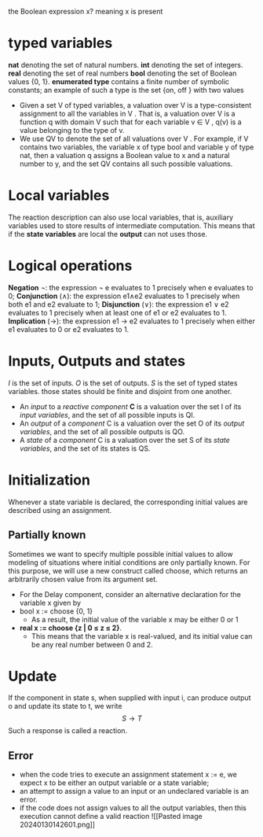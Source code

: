 the Boolean expression x? meaning x is present
# typed variables
**nat** denoting the set of natural numbers.
**int** denoting the set of integers.
**real** denoting the set of real numbers
**bool** denoting the set of Boolean values {0, 1}.
**enumerated type** contains a finite number of symbolic constants; an example of such a type is the set {on, off } with two values

- Given a set V of typed variables, a valuation over V is a type-consistent assignment to all the variables in V . That is, a valuation over V is a function q with domain V such that for each variable v ∈ V , q(v) is a value belonging to the type of v.
- We use QV to denote the set of all valuations over V . For example, if V contains two variables, the variable x of type bool and variable y of type nat, then a valuation q assigns a Boolean value to x and a natural number to y, and the set QV contains all such possible valuations. 

# Local variables
The reaction description can also use local variables, that is, auxiliary variables used to store results of intermediate computation.
This means that if the **state variables** are local the **output** can not uses those.

# Logical operations
**Negation** ¬: the expression ¬ e evaluates to 1 precisely when e evaluates to 0;
**Conjunction** (∧): the expression e1∧e2 evaluates to 1 precisely when both e1 and e2 evaluate to 1;
**Disjunction** (∨): the expression e1 ∨ e2 evaluates to 1 precisely when at least one of e1 or e2 evaluates to 1.
**Implication** (→): the expression e1 → e2 evaluates to 1 precisely when either e1 evaluates to 0 or e2 evaluates to 1.

# Inputs, Outputs and states
$I$ is the set of inputs.
$O$ is the set of outputs.
$S$ is the set of typed states variables.
those states should be finite and disjoint from one another.
- An *input* to a *reactive component* **C** is a valuation over the set I of its *input variables*, and the set of all possible inputs is QI.
- An *output* of a *component* C is a valuation over the set O of its *output variables*, and the set of all possible outputs is QO.
- A *state* of a *component* C is a valuation over the set S of its *state variables*, and the set of its states is QS.
# Initialization
Whenever a state variable is declared, the corresponding initial values are described using an assignment.

## Partially known
Sometimes we want to specify multiple possible initial values to allow modeling of situations where initial conditions are only partially known.
For this purpose, we will use a new construct called choose, which returns an arbitrarily chosen value from its argument set. 
- For the Delay component, consider an alternative declaration for the variable x given by
- bool x := choose {0, 1}
	-  As a result, the initial value of the variable x may be either 0 or 1
- **real x := choose {z | 0 ≤ z ≤ 2}**.
	- This means that the variable x is real-valued, and its initial value can be any real number between 0 and 2.

# Update
If the component in state s, when supplied with input i, can produce output o and update its state to t, we write $$S \rightarrow T $$ Such a response is called a reaction.

## Error
- when the code tries to execute an assignment statement x := e, we expect x to be either an output variable or a state variable;
- an attempt to assign a value to an input or an undeclared variable is an error.
- if the code does not assign values to all the output variables, then this execution cannot define a valid reaction
![[Pasted image 20240130142601.png]]
